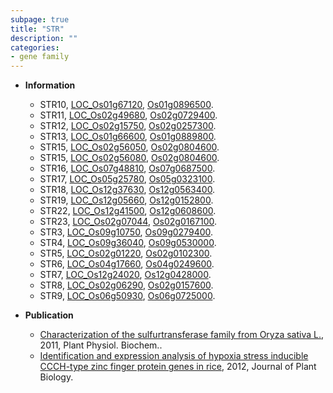 ```yaml
---
subpage: true
title: "STR"
description: ""
categories:
- gene family
---
```


* **Information**  
    + STR10, [LOC_Os01g67120](http://rice.plantbiology.msu.edu/cgi-bin/ORF_infopage.cgi?orf=LOC_Os01g67120), [Os01g0896500](http://rapdb.dna.affrc.go.jp/viewer/gbrowse_details/irgsp1?name=Os01g0896500).
    + STR11, [LOC_Os02g49680](http://rice.plantbiology.msu.edu/cgi-bin/ORF_infopage.cgi?orf=LOC_Os02g49680), [Os02g0729400](http://rapdb.dna.affrc.go.jp/viewer/gbrowse_details/irgsp1?name=Os02g0729400).
    + STR12, [LOC_Os02g15750](http://rice.plantbiology.msu.edu/cgi-bin/ORF_infopage.cgi?orf=LOC_Os02g15750), [Os02g0257300](http://rapdb.dna.affrc.go.jp/viewer/gbrowse_details/irgsp1?name=Os02g0257300).
    + STR13, [LOC_Os01g66600](http://rice.plantbiology.msu.edu/cgi-bin/ORF_infopage.cgi?orf=LOC_Os01g66600), [Os01g0889800](http://rapdb.dna.affrc.go.jp/viewer/gbrowse_details/irgsp1?name=Os01g0889800).
    + STR15, [LOC_Os02g56050](http://rice.plantbiology.msu.edu/cgi-bin/ORF_infopage.cgi?orf=LOC_Os02g56050), [Os02g0804600](http://rapdb.dna.affrc.go.jp/viewer/gbrowse_details/irgsp1?name=Os02g0804600).
    + STR15, [LOC_Os02g56080](http://rice.plantbiology.msu.edu/cgi-bin/ORF_infopage.cgi?orf=LOC_Os02g56080), [Os02g0804600](http://rapdb.dna.affrc.go.jp/viewer/gbrowse_details/irgsp1?name=Os02g0804600).
    + STR16, [LOC_Os07g48810](http://rice.plantbiology.msu.edu/cgi-bin/ORF_infopage.cgi?orf=LOC_Os07g48810), [Os07g0687500](http://rapdb.dna.affrc.go.jp/viewer/gbrowse_details/irgsp1?name=Os07g0687500).
    + STR17, [LOC_Os05g25780](http://rice.plantbiology.msu.edu/cgi-bin/ORF_infopage.cgi?orf=LOC_Os05g25780), [Os05g0323100](http://rapdb.dna.affrc.go.jp/viewer/gbrowse_details/irgsp1?name=Os05g0323100).
    + STR18, [LOC_Os12g37630](http://rice.plantbiology.msu.edu/cgi-bin/ORF_infopage.cgi?orf=LOC_Os12g37630), [Os12g0563400](http://rapdb.dna.affrc.go.jp/viewer/gbrowse_details/irgsp1?name=Os12g0563400).
    + STR19, [LOC_Os12g05660](http://rice.plantbiology.msu.edu/cgi-bin/ORF_infopage.cgi?orf=LOC_Os12g05660), [Os12g0152800](http://rapdb.dna.affrc.go.jp/viewer/gbrowse_details/irgsp1?name=Os12g0152800).
    + STR22, [LOC_Os12g41500](http://rice.plantbiology.msu.edu/cgi-bin/ORF_infopage.cgi?orf=LOC_Os12g41500), [Os12g0608600](http://rapdb.dna.affrc.go.jp/viewer/gbrowse_details/irgsp1?name=Os12g0608600).
    + STR23, [LOC_Os02g07044](http://rice.plantbiology.msu.edu/cgi-bin/ORF_infopage.cgi?orf=LOC_Os02g07044), [Os02g0167100](http://rapdb.dna.affrc.go.jp/viewer/gbrowse_details/irgsp1?name=Os02g0167100).
    + STR3, [LOC_Os09g10750](http://rice.plantbiology.msu.edu/cgi-bin/ORF_infopage.cgi?orf=LOC_Os09g10750), [Os09g0279400](http://rapdb.dna.affrc.go.jp/viewer/gbrowse_details/irgsp1?name=Os09g0279400).
    + STR4, [LOC_Os09g36040](http://rice.plantbiology.msu.edu/cgi-bin/ORF_infopage.cgi?orf=LOC_Os09g36040), [Os09g0530000](http://rapdb.dna.affrc.go.jp/viewer/gbrowse_details/irgsp1?name=Os09g0530000).
    + STR5, [LOC_Os02g01220](http://rice.plantbiology.msu.edu/cgi-bin/ORF_infopage.cgi?orf=LOC_Os02g01220), [Os02g0102300](http://rapdb.dna.affrc.go.jp/viewer/gbrowse_details/irgsp1?name=Os02g0102300).
    + STR6, [LOC_Os04g17660](http://rice.plantbiology.msu.edu/cgi-bin/ORF_infopage.cgi?orf=LOC_Os04g17660), [Os04g0249600](http://rapdb.dna.affrc.go.jp/viewer/gbrowse_details/irgsp1?name=Os04g0249600).
    + STR7, [LOC_Os12g24020](http://rice.plantbiology.msu.edu/cgi-bin/ORF_infopage.cgi?orf=LOC_Os12g24020), [Os12g0428000](http://rapdb.dna.affrc.go.jp/viewer/gbrowse_details/irgsp1?name=Os12g0428000).
    + STR8, [LOC_Os02g06290](http://rice.plantbiology.msu.edu/cgi-bin/ORF_infopage.cgi?orf=LOC_Os02g06290), [Os02g0157600](http://rapdb.dna.affrc.go.jp/viewer/gbrowse_details/irgsp1?name=Os02g0157600).
    + STR9, [LOC_Os06g50930](http://rice.plantbiology.msu.edu/cgi-bin/ORF_infopage.cgi?orf=LOC_Os06g50930), [Os06g0725000](http://rapdb.dna.affrc.go.jp/viewer/gbrowse_details/irgsp1?name=Os06g0725000).

* **Publication**  
    + [Characterization of the sulfurtransferase family from Oryza sativa L.](http://www.ncbi.nlm.nih.gov/pubmed?term=Characterization+of+the+sulfurtransferase+family+from+Oryza+sativa+L.%5BTitle%5D), 2011, Plant Physiol. Biochem..
    + [Identification and expression analysis of hypoxia stress inducible CCCH-type zinc finger protein genes in rice](http://www.ncbi.nlm.nih.gov/pubmed?term=Identification+and+expression+analysis+of+hypoxia+stress+inducible+CCCH-type+zinc+finger+protein+genes+in+rice%5BTitle%5D), 2012, Journal of Plant Biology.


